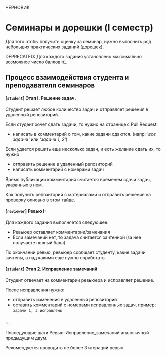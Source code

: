 ЧЕРНОВИК

# Семинары и дорешки (I  семестр)

Для того чтобы получить оценку за семинар, нужно выполнить ряд небольших практических заданий (дорешек).

DEPRECATED: Для каждого задания установлено максимально возможное число баллов `M1`.

## Процесс взаимодействия студента и преподавателя семинаров

#### [`student`] Этап I. Решение задач.

Студент решает любое количество задач и отправляет решения в удаленный репозиторий.

Если студент хочет сдать задачи, то нужно на странице с Pull Request:
 - написать в комментарий о том, какие задачи сдаются. (напр: _'все задачи'_ или _'задачи 1, 2'_)

Если удается решить еще несколько задач, и есть желание сдать их, то нужно
 - отправить решение в удаленный репозиторий
 - написать комментарий с номерами задач

Время публикации комментария считается временем сдачи задач, указанных в нем.

Как получить репозиторий с материалами и отправить решение на проверку описано в этом [гайде](https://gist.github.com/Sviftel/9cbd6cf6e2e3b4e898a11df742d274e7).

#### [`reviewer`] Ревью I:

Для каждого задания выполняется следующее:
 - Ревьюер оставляет комментарии/замечания
 - Если замечаний нет, то задача считается зачтенной (за нее получаете полный балл)

По окончании ревью, ревьюер сообщает студенту, какие задачи зачтены, а над какими еще нужно поработать

#### [`student`] Этап 2. Исправление замечаний

Студент отвечает на комментарии ревьюера и исправляет решение.

После исправления нужно:
 - отправить изменения в удаленный репозиторий
 - оставить комментарий с номерами исправленных задач, пример: `задачи 1, 3 исправлены`

#### ...

Последующие шаги Ревью-Исправление_замечаний аналогичный предыдущим двум.

Рекомендуется проводить не более 3 итераций ревью.
